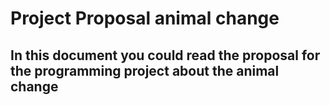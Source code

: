 Project Proposal animal change
===============================

## In this document you could read the proposal for the programming project about the animal change



